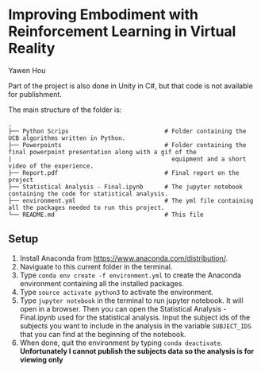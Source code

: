 # Improving Embodiment with Reinforcement Learning in Virtual Reality

Yawen Hou

Part of the project is also done in Unity in C#, but that code is not available for publishment.

The main structure of the folder is:
```
.   
├── Python Scrips                           # Folder containing the UCB algorithms written in Python.
├── Powerpoints                             # Folder containing the final powerpoint presentation along with a gif of the 
|                                             equipment and a short video of the experience.
├── Report.pdf                              # Final report on the project
├── Statistical Analysis - Final.ipynb      # The jupyter notebook containing the code for statistical analysis.
├── environment.yml                         # The yml file containing all the packages needed to run this project.       
└── README.md                               # This file
```

## Setup
1. Install Anaconda from https://www.anaconda.com/distribution/.
2. Naviguate to this current folder in the terminal.
3. Type ```conda env create -f environment.yml``` to create the Anaconda environment containing all the installed packages. 
4. Type ```source activate python3``` to activate the environment.
5. Type ```jupyter notebook``` in the terminal to run jupyter notebook. It will open in a browser. Then you can open the Statistical Analysis - Final.ipynb used for the statistical analysis. Input the subject ids of the subjects you want to include in the analysis in the variable ```SUBJECT_IDS``` that you can find at the beginning of the notebook.
6. When done, quit the environment by typing ```conda deactivate```. **Unfortunately I cannot publish the subjects data so the analysis is for viewing only** 
